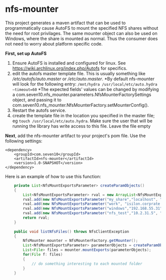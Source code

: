 # nfs-mounter
This project generates a maven artifact that can be used to programmatically
 cause AutoFS to mount the specified NFS shares without the need for root privilages. The same mounter object can also be used on Windows, where the share is mounted as normal. Thus the consumer does not need to worry about platform specific code.

**First, set up AutoFS**
1. Ensure AutoFS is installed and configured for linux. See https://wiki.archlinux.org/index.php/Autofs for specifics.
2. edit the autofs master template file. This is usually something like _/etc/autofs/auto.master_ or _/etc/auto.master_. 
    *By default nfs-mounter will look for the following entry: `/mnt/hydra /usr/local/etc/auto.hydra –timeout=60`
    *The expected fields' values can be changed by modifying a com.seven10.nfs_mounter.parameters.NfsMounterFactorySettings object, and passing it to com.seven10.nfs_mounter.NfsMounterFactory.setMounterConfig().
3. Restart the autofs service.
4. create the template file in the location you specified in the master file; eg `touch /usr/local/etc/auto.hydra`. Make sure the user that will be running the library has write access to this file. Leave the file empty

**Next**, add the nfs-mounter artifact to your project's pom file. Use the following settings:
```maven
<dependency>
    <groupId>com.seven10</groupId>
    <artifactId>nfs-mounter</artifactId>
    <version>1.0-SNAPSHOT</version>
</dependency>
```
Here is an example of how to use this function:

```java
	private List<NfsMountExportsParameter> createParamObjects()
	{
		List<NfsMountExportsParameter> rval = new ArrayList<NfsMountExportsParameter>();
		rval.add(new NfsMountExportsParameter("my_share","localhost", "/nfs/my_share"));
		rval.add(new NfsMountExportsParameter("work", "isilon.corprate.interwebz", "/ifs"));
		rval.add(new NfsMountExportsParameter("windows","192.168.55.31", "/drive_c"));
		rval.add(new NfsMountExportsParameter("nfs_test","10.2.31.5", "/nfs_stuff"));
		return rval;
	}
	
	public void listNfsFiles() throws NfsClientException
	{
		NfsMounter mounter = NfsMounterFactory.getMounter();
		List<NfsMountExportsParameter> parameterObjects = createParamObjects();
		List<File> files = mounter.mountExports(parameterObjects);
		for(File f: files)
		{
			// do something interesting to each mounted folder
		}
	}
```
